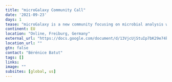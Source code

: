 ```yaml
---
title: "microGalaxy Community Call"
date: '2021-09-23'
days: 1
tease: "microGalaxy is a new community focusing on microbial analysis with Galaxy"
continent: EU
location: "Online, Freiburg, Germany"
external_url: "https://docs.google.com/document/d/13VjcUjStuIp7bK29e74k8Nqb7N4lmVcg1ioArEWr254/edit?usp=sharing"
location_url: ""
gtn: false
contact: "Bérénice Batut"
tags: []
links:
image: ""
subsites: [global, us]
---
```

